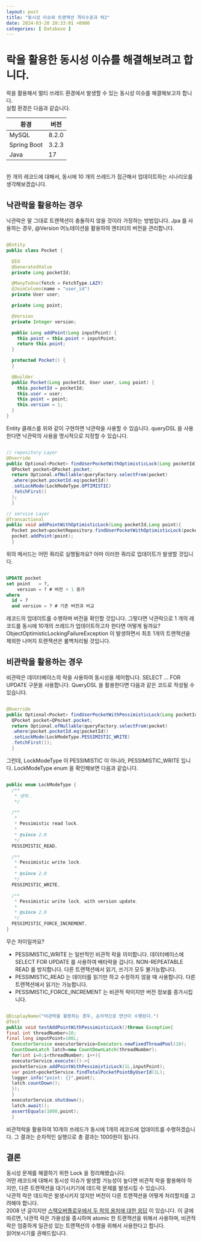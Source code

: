 ```yaml
---
layout: post
title: "동시성 이슈와 트랜잭션 격리수준과 락2"
date: 2024-03-20 20:33:01 +0900
categories: [ Database ]
---
```


# 락을 활용한 동시성 이슈를 해결해보려고 합니다.

락을 활용해서 멀티 쓰레드 환경에서 발생할 수 있는 동시성 이슈를 해결해보고자 합니다.
<br>
실험 환경은 다음과 같습니다.

| 환경          | 버전    |
|-------------|-------|
| MySQL       | 8.2.0 |
| Spring Boot | 3.2.3 |
| Java        | 17    |

<br>
한 개의 레코드에 대해서, 동시에 10 개의 쓰레드가 접근해서 업데이트하는 시나리오를 생각해보겠습니다.

## 낙관락을 활용하는 경우

낙관락은 말 그대로 트랜잭션이 충돌하지 않을 것이라 가정하는 방법입니다. Jpa 를 사용하는 경우, @Version 어노테이션을 활용하여 엔티티의 버전을 관리합니다.

```java

@Entity
public class Pocket {

  @Id
  @GeneratedValue
  private Long pocketId;

  @ManyToOne(fetch = FetchType.LAZY)
  @JoinColumn(name = "user_id")
  private User user;

  private Long point;

  @Version
  private Integer version;

  public Long addPoint(Long inputPoint) {
    this.point = this.point + inputPoint;
    return this.point;
  }

  protected Pocket() {
  }

  @Builder
  public Pocket(Long pocketId, User user, Long point) {
    this.pocketId = pocketId;
    this.user = user;
    this.point = point;
    this.version = 1;
  }
}

```

Entity 클래스를 위와 같이 구현하면 낙관락을 사용할 수 있습니다. queryDSL 을 사용한다면 낙관락의 사용을 명시적으로 지정할 수 있습니다.

```java

// repository Layer
@Override
public Optional<Pocket> findUserPocketWithOptimisticLock(Long pocketId){
  QPocket pocket=QPocket.pocket;
  return Optional.ofNullable(queryFactory.selectFrom(pocket)
  .where(pocket.pocketId.eq(pocketId))
  .setLockMode(LockModeType.OPTIMISTIC)
  .fetchFirst()
  );
  }

// service Layer
@Transactional
public void addPointWithOptimisticLock(Long pocketId,Long point){
  Pocket pocket=pocketRepository.findUserPocketWithOptimisticLock(pocketId).orElseThrow();
  pocket.addPoint(point);
  }
```

위의 메서드는 어떤 쿼리로 실행될까요? 아마 이러한 쿼리로 업데이트가 발생할 것입니다.

```sql

UPDATE pocket
set point   = ?,
    version = ? # 버전 + 1 증가
where
  id = ?
  and version = ? # 기존 버전과 비교

```

레코드의 업데이트를 수행하며 버전을 확인할 것입니다. 그렇다면 낙관락으로 1 개의 레코드를 동시에 10개의 쓰레드가 업데이트하고자 한다면 어떻게 될까요?
<br>
ObjectOptimisticLockingFailureException 이 발생하면서 최초 1개의 트랜잭션을 제외한 나머지 트랜잭션은 롤백처리될 것입니다.

## 비관락을 활용하는 경우

비관락은 데이터베이스의 락을 사용하여 동시성을 제어합니다. SELECT ... FOR UPDATE 구문을 사용합니다. QueryDSL 을 활용한다면 다음과 같은 코드로 작성될 수
있습니다.

```java

@Override
public Optional<Pocket> findUserPocketWithPessimisticLock(Long pocketId){
  QPocket pocket=QPocket.pocket;
  return Optional.ofNullable(queryFactory.selectFrom(pocket)
  .where(pocket.pocketId.eq(pocketId))
  .setLockMode(LockModeType.PESSIMISTIC_WRITE)
  .fetchFirst());
  }

```

그런데, LockModeType 이 PESSIMISTIC 이 아니라, PESSIMISTIC_WRITE 입니다. LockModeType enum 을 확인해보면 다음과 같습니다.

```java

public enum LockModeType {
  /**
   * 생략..
   */

  /**
   *
   * Pessimistic read lock.
   *
   * @since 2.0
   */
  PESSIMISTIC_READ,

  /**
   * Pessimistic write lock.
   *
   * @since 2.0
   */
  PESSIMISTIC_WRITE,

  /**
   * Pessimistic write lock, with version update.
   *
   * @since 2.0
   */
  PESSIMISTIC_FORCE_INCREMENT,
}

```

무슨 차이일까요?

- PESSIMISTIC_WRITE 는 일반적인 비관적 락을 의미합니다. 데이터베이스에 SELECT FOR UPDATE 를 사용하여 배타락을 겁니다. NON-REPEATABLE
  READ 를 방지합니다. 다른 트랜잭션에서 읽기, 쓰기가 모두 불가능합니다.
- PESSIMISTIC_READ 는 데이터를 읽기만 하고 수정하지 않을 때 사용합니다. 다른 트랜잭션에서 읽기는 가능합니다.
- PESSIMISTIC_FORCE_INCREMENT 는 비관적 락이지만 버전 정보를 증가시킵니다.

```java

@DisplayName("비관락을 활용하는 경우, 순차적으로 연산이 수행된다.")
@Test
public void testAddPointWithPessimisticLock()throws Exception{
final int threadNumber=10;
final long inputPoint=100L;
  ExecutorService executorService=Executors.newFixedThreadPool(10);
  CountDownLatch latch=new CountDownLatch(threadNumber);
  for(int i=0;i<threadNumber; i++){
  executorService.execute(()->{
  pocketService.addPointWithPessimisticLock(1L,inputPoint);
  var point=pocketService.findTotalPocketPointByUserId(1L);
  logger.info("point: {}",point);
  latch.countDown();
  });
  }
  executorService.shutdown();
  latch.await();
  assertEquals(1000,point);
  }

```

비관적락을 활용하여 10개의 쓰레드가 동시에 1개의 레코드에 업데이트를 수행하겠습니다. 그 결과는 순차적인 실행으로 총 결과는 1000원이 됩니다.

## 결론

동시성 문제를 해결하기 위한 Lock 을 정리해봤습니다. <br>
어떤 레코드에 대해서 동시성 이슈가 발생할 가능성이 높다면 비관적 락을 활용해야 하지만, 다른 트랜잭션을 대기시키기에 데드락 문제를 발생시킬 수 있습니다.
<br>
낙관적 락은 데드락은 발생시키지 않지만 버전이 다른 트랜잭션을 어떻게 처리할지를 고려해야 합니다.
<br>
2008 년
글이지만 [스택오버플로우에서 두 락의 용처에 대한 응답](https://stackoverflow.com/questions/129329/optimistic-vs-pessimistic-locking)
이 있습니다. 이 글에 따르면, 낙관적 락은 가용성을 중시하며 atomic 한 트랜잭션을 위해서 사용하며, 비관적 락은 엄중하게 일관성 있는 트랜잭션의 수행을 위해서 사용한다고 합니다.
<br>
읽어보시기를 권해드립니다.
